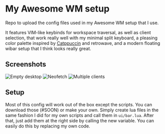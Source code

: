 # My Awesome WM setup
Repo to upload the config files used in my Awesome WM setup that I use. 

It features VIM-like keybinds for workspace traversal, as well as client selection, that work really well with my minimal split keyboard, a pleasing color palette inspired by [Catppuccin](https://catppuccin.com/) and retrowave, and a modern floating wibar setup that I think looks really great.

## Screenshots
![Empty desktop](https://i.imgur.com/EmkRoFj.png)
![Neofetch](https://i.imgur.com/GTpqmDl.png)
![Multiple clients](https://i.imgur.com/s94FA67.png)

## Setup
Most of this config will work out of the box except the scripts. You can download those (#SOON) or make your own. Simply create lua files in the same fashion I did for my own scripts and call them in `ui/bar.lua`. After that, just add them at the right side by calling the new variable. You can easily do this by replacing my own code.
